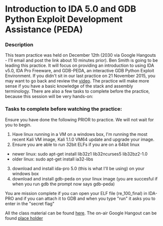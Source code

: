Introduction to IDA 5.0 and GDB Python Exploit Development Assistance (PEDA)
======

### Description

This team practice was held on December 12th (2030 via Google Hangouts - I'll email and post the link about 10 minutes prior). Ben Smith is going to be leading this practice. It will focus on providing an introduction to using IDA v5.0, IDA Pro Freeware, and GDB-PEDA, an interactive GDB Python Exploit Environment. If you didn't sit in our last practice on 21 November 2015, you may want to go back and review the [video](https://youtu.be/PkLkOAqmNkI?t=17m50s). The practice will make more sense if you have a basic knowledge of the stack and assembly terminology. There are also a few tasks to complete before the practice, because this session will be very hands-on:

### Tasks to complete before watching the practice:
Ensure you have done the following PRIOR to practice.  We will not wait for you to begin.

1. Have linux running in a VM on a windows box, I'm running the most recent Kali VM image, Kali 1.1.0 VM64
update and upgrade your image.
2. Ensure you are able to run 32bit ELFs if you are on a 64bit linux
  * newer linux: sudo apt-get install lib32z1 lib32ncurses5 lib32bz2-1.0
  * older linux: sudo apt-get install ia32-libs
3. download and install ida-pro 5.0 (this is what I'll be using) on your windows box
4. download and install gdb-peda on your linux image (you are succesful if when you run gdb the prompt now says gdb-peda)

You are mission complete if you can open your ELF file (re_100_final) in IDA-PRO and if you can attach it to GDB and when you type "run" it asks you to enter in the "secret flag"

All the class material can be found [here](https://goo.gl/8lu5V7).
The on-air Google Hangout can be found [place holder](http://placeholder)

